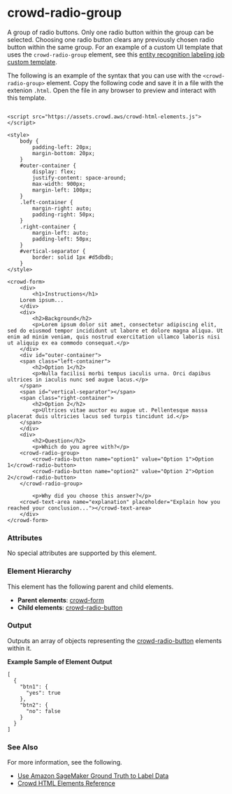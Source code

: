 # crowd\-radio\-group<a name="sms-ui-template-crowd-radio-group"></a>

A group of radio buttons\. Only one radio button within the group can be selected\. Choosing one radio button clears any previously chosen radio button within the same group\. For an example of a custom UI template that uses the `crowd-radio-group` element, see this [entity recognition labeling job custom template](https://github.com/aws-samples/amazon-sagemaker-ground-truth-task-uis/blob/master/text/named-entity-recognition-with-additional-classification.liquid.html)\.

The following is an example of the syntax that you can use with the `<crowd-radio-group>` element\. Copy the following code and save it in a file with the extenion `.html`\. Open the file in any browser to preview and interact with this template\. 

```
  
<script src="https://assets.crowd.aws/crowd-html-elements.js"></script>

<style>
	body {
		padding-left: 20px;
		margin-bottom: 20px;
	}
	#outer-container {
	    display: flex;
	    justify-content: space-around;
	    max-width: 900px;
	    margin-left: 100px;
	}
	.left-container {
    	margin-right: auto;
    	padding-right: 50px;
	}
	.right-container {
    	margin-left: auto;
    	padding-left: 50px;
	}
	#vertical-separator {
	    border: solid 1px #d5dbdb;
	}
</style>

<crowd-form>
    <div>
        <h1>Instructions</h1>
	Lorem ipsum...
    </div>
    <div>
        <h2>Background</h2>
    	<p>Lorem ipsum dolor sit amet, consectetur adipiscing elit, sed do eiusmod tempor incididunt ut labore et dolore magna aliqua. Ut enim ad minim veniam, quis nostrud exercitation ullamco laboris nisi ut aliquip ex ea commodo consequat.</p>
    </div>
    <div id="outer-container">
	<span class="left-container">
	    <h2>Option 1</h2>
	    <p>Nulla facilisi morbi tempus iaculis urna. Orci dapibus ultrices in iaculis nunc sed augue lacus.</p>
	</span>
	<span id="vertical-separator"></span>
	<span class="right-container">
	    <h2>Option 2</h2>
	    <p>Ultrices vitae auctor eu augue ut. Pellentesque massa placerat duis ultricies lacus sed turpis tincidunt id.</p>
	</span>
    </div>
    <div>
        <h2>Question</h2>
    	<p>Which do you agree with?</p>
	<crowd-radio-group>
	    <crowd-radio-button name="option1" value="Option 1">Option 1</crowd-radio-button>
	    <crowd-radio-button name="option2" value="Option 2">Option 2</crowd-radio-button>
	</crowd-radio-group>

    	<p>Why did you choose this answer?</p>
	<crowd-text-area name="explanation" placeholder="Explain how you reached your conclusion..."></crowd-text-area>
    </div>
</crowd-form>
```

### Attributes<a name="radio-group-attributes"></a>

No special attributes are supported by this element\.

### Element Hierarchy<a name="radio-group-element-hierarchy"></a>

This element has the following parent and child elements\.
+ **Parent elements**: [crowd\-form](sms-ui-template-crowd-form.md)
+ **Child elements**: [crowd\-radio\-button](sms-ui-template-crowd-radio-button.md)

### Output<a name="radio-group-output"></a>

Outputs an array of objects representing the [crowd\-radio\-button](sms-ui-template-crowd-radio-button.md) elements within it\.

**Example Sample of Element Output**  

```
[
  {
    "btn1": {
      "yes": true
    },
    "btn2": {
      "no": false
    }
  }
]
```

### See Also<a name="radio-group-see-also"></a>

For more information, see the following\.
+ [Use Amazon SageMaker Ground Truth to Label Data](sms.md)
+ [Crowd HTML Elements Reference](sms-ui-template-reference.md)